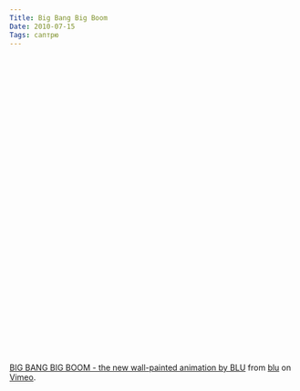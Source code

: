 ```yaml
---
Title: Big Bang Big Boom
Date: 2010-07-15
Tags: саптрю
---
```


<object width="700" height="525"><param name="allowfullscreen" value="true"></param><param name="allowscriptaccess" value="always"></param><param name="movie" value="http://vimeo.com/moogaloop.swf?clip_id=13085676&amp;server=vimeo.com&amp;show_title=1&amp;show_byline=1&amp;show_portrait=0&amp;color=00ADEF&amp;fullscreen=1"></param><embed src="http://vimeo.com/moogaloop.swf?clip_id=13085676&amp;server=vimeo.com&amp;show_title=1&amp;show_byline=1&amp;show_portrait=0&amp;color=00ADEF&amp;fullscreen=1" type="application/x-shockwave-flash" allowfullscreen="true" allowscriptaccess="always" width="700" height="525"></embed></object></p><p><a href="http://vimeo.com/13085676">BIG BANG BIG BOOM - the new wall-painted animation by BLU</a> from <a href="http://vimeo.com/blu">blu</a> on <a href="http://vimeo.com">Vimeo</a>.</p>